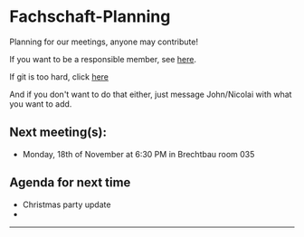 # Fachschaft-Planning

Planning for our meetings, anyone may contribute!

If you want to be a responsible member,  see [here](contributing.md).

If git is too hard, click [here](https://github.com/fs-linguistics/Fachschaft-Planning/issues/new/choose) 

And if you don't want to do that either, just message John/Nicolai with what you want to add. 

## Next meeting(s):

- Monday, 18th of November at 6:30 PM in Brechtbau room 035

## Agenda for next time
- Christmas party update
- 

---
